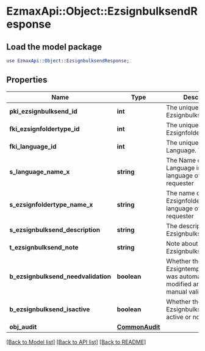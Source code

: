 # EzmaxApi::Object::EzsignbulksendResponse

## Load the model package
```perl
use EzmaxApi::Object::EzsignbulksendResponse;
```

## Properties
Name | Type | Description | Notes
------------ | ------------- | ------------- | -------------
**pki_ezsignbulksend_id** | **int** | The unique ID of the Ezsignbulksend | 
**fki_ezsignfoldertype_id** | **int** | The unique ID of the Ezsignfoldertype. | 
**fki_language_id** | **int** | The unique ID of the Language.  Valid values:  |Value|Description| |-|-| |1|French| |2|English| | 
**s_language_name_x** | **string** | The Name of the Language in the language of the requester | 
**s_ezsignfoldertype_name_x** | **string** | The name of the Ezsignfoldertype in the language of the requester | 
**s_ezsignbulksend_description** | **string** | The description of the Ezsignbulksend | 
**t_ezsignbulksend_note** | **string** | Note about the Ezsignbulksend | 
**b_ezsignbulksend_needvalidation** | **boolean** | Whether the Ezsigntemplatepackage was automatically modified and needs a manual validation | 
**b_ezsignbulksend_isactive** | **boolean** | Whether the Ezsignbulksend is active or not | 
**obj_audit** | [**CommonAudit**](CommonAudit.md) |  | 

[[Back to Model list]](../README.md#documentation-for-models) [[Back to API list]](../README.md#documentation-for-api-endpoints) [[Back to README]](../README.md)


